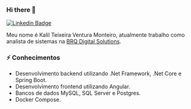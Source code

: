 ### Hi there 👋

[![Linkedin Badge](https://img.shields.io/badge/-kalilventura-blue?style=flat-square&logo=Linkedin&logoColor=white&link=https://www.linkedin.com/in/kalilventura/)](https://www.linkedin.com/in/kalilventura/)

Meu nome é Kalil Teixeira Ventura Monteiro, atualmente trabalho como analista de sistemas na [BRQ Digital Solutions](http://www.brq.com/).

### ⚡ Conhecimentos

- Desenvolvimento backend utilizando .Net Framework, .Net Core e Spring Boot.
- Desenvolvimento frontend utilizando Angular.
- Bancos de dados MySQL, SQL Server e Postgres.
- Docker Compose.
